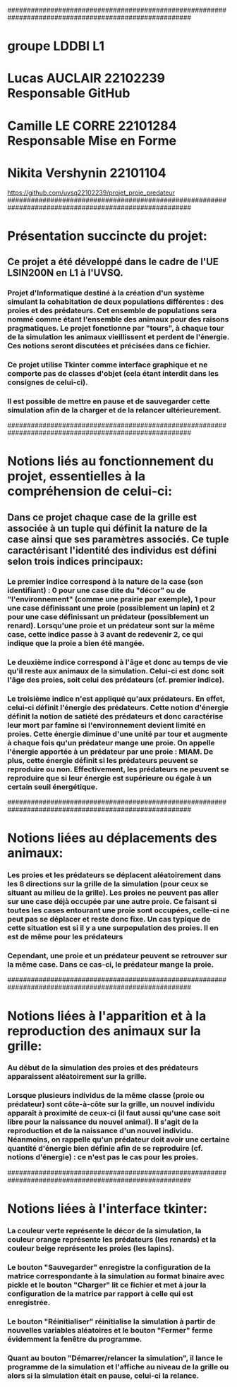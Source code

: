 #######################################################################################################
# groupe LDDBI L1
# Lucas AUCLAIR 22102239 Responsable GitHub
# Camille LE CORRE 22101284 Responsable Mise en Forme
# Nikita Vershynin 22101104


https://github.com/uvsq22102239/projet_proie_predateur
#######################################################################################################
# Présentation succincte du projet:


## Ce projet a été développé dans le cadre de l'UE LSIN200N en L1 à l'UVSQ.


### Projet d'Informatique destiné à la création d'un système simulant la cohabitation de deux populations différentes : des proies et des prédateurs. Cet ensemble de populations sera nommé comme étant l'ensemble des animaux pour des raisons pragmatiques. Le projet fonctionne par "tours", à chaque tour de la simulation les animaux vieillissent et perdent de l'énergie. Ces notions seront discutées et précisées dans ce fichier.

### Ce projet utilise Tkinter comme interface graphique et ne comporte pas de classes d'objet (cela étant interdit dans les consignes de celui-ci).

### Il est possible de mettre en pause et de sauvegarder cette simulation afin de la charger et de la relancer ultérieurement.


#######################################################################################################
# Notions liés au fonctionnement du projet, essentielles à la compréhension de celui-ci:


## Dans ce projet chaque case de la grille est associée à un tuple qui définit la nature de la case ainsi que ses paramètres associés. Ce tuple caractérisant l'identité des individus est défini selon trois indices principaux:

### Le premier indice correspond à la nature de la case (son identifiant) : 0 pour une case dite du "décor" ou de "l'environnement" (comme une prairie par exemple), 1 pour une case définissant une proie (possiblement un lapin) et 2 pour une case définissant un prédateur (possiblement un renard). Lorsqu'une proie et un prédateur sont sur la même case, cette indice passe à 3 avant de redevenir 2, ce qui indique que la proie a bien été mangée.

### Le deuxième indice correspond à l'âge et donc au temps de vie qu'il reste aux animaux de la simulation. Celui-ci est donc soit l'âge des proies, soit celui des prédateurs (cf. premier indice).

### Le troisième indice n'est appliqué qu'aux prédateurs. En effet, celui-ci définit l'énergie des prédateurs. Cette notion d'énergie définit la notion de satiété des prédateurs et donc caractérise leur mort par famine si l'environnement devient limité en proies. Cette énergie diminue d'une unité par tour et augmente à chaque fois qu'un prédateur mange une proie. On appelle l'énergie apportée à un prédateur par une proie : MIAM. De plus, cette énergie définit si les prédateurs peuvent se reproduire ou non. Effectivement, les prédateurs ne peuvent se reproduire que si leur énergie est supérieure ou égale à un certain seuil énergétique.

#######################################################################################################
# Notions liées au déplacements des animaux:

### Les proies et les prédateurs se déplacent aléatoirement dans les 8 directions sur la grille de la simulation (pour ceux se situant au milieu de la grille). Les proies ne peuvent pas aller sur une case déjà occupée par une autre proie. Ce faisant si toutes les cases entourant une proie sont occupées, celle-ci ne peut pas se déplacer et reste donc fixe. Un cas typique de cette situation est si il y a une surpopulation des proies. Il en est de même pour les prédateurs

### Cependant, une proie et un prédateur peuvent se retrouver sur la même case. Dans ce cas-ci, le prédateur mange la proie.

#######################################################################################################
# Notions liées à l'apparition et à la reproduction des animaux sur la grille:

### Au début de la simulation des proies et des prédateurs apparaissent aléatoirement sur la grille.

### Lorsque plusieurs individus de la même classe (proie ou prédateur) sont côte-à-côte sur la grille, un nouvel individu apparaît à proximité de ceux-ci (il faut aussi qu'une case soit libre pour la naissance du nouvel animal). Il s'agit de la reproduction et de la naissance d'un nouvel individu. Néanmoins, on rappelle qu'un prédateur doit avoir une certaine quantité d'énergie bien définie afin de se reproduire (cf. notions d'énergie) : ce n'est pas le cas pour les proies.

#######################################################################################################
# Notions liées à l'interface tkinter:

### La couleur verte représente le décor de la simulation, la couleur orange représente les prédateurs (les renards) et la couleur beige représente les proies (les lapins).

### Le bouton "Sauvegarder" enregistre la configuration de la matrice correspondante à la simulation au format binaire avec pickle et le bouton "Charger" lit ce fichier et met à jour la configuration de la matrice par rapport à celle qui est enregistrée.

### Le bouton "Réinitialiser" réinitialise la simulation à partir de nouvelles variables aléatoires et le bouton "Fermer" ferme évidemment la fenêtre du programme.

### Quant au bouton "Démarrer/relancer la simulation", il lance le programme de la simulation et l'affiche au niveau de la grille ou alors si la simulation était en pause, celui-ci la relance.


